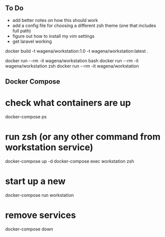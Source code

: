 ## To Do

* add better notes on how this should work
* add a config file for choosing a different zsh theme (one that includes full path)
* figure out how to install my vim settings
* get laravel working

docker build -t wagena/workstation:1.0 -t wagena/workstation:latest .

docker run --rm -it wagena/workstation bash
docker run --rm -it wagena/workstation zsh
docker run --rm -it wagena/workstation 


## Docker Compose

# check what containers are up
docker-compose ps

# run zsh (or any other command from workstation service)
docker-compose up -d 
docker-compose exec workstation zsh

# start up a new 
docker-compose run workstation

# remove services
docker-compose down
